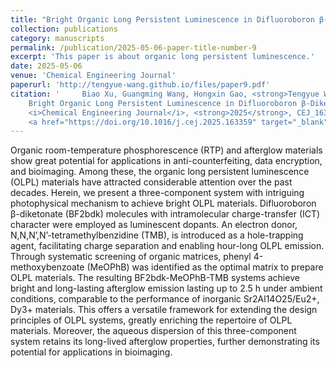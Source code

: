 ```yaml
---
title: "Bright Organic Long Persistent Luminescence in Difluoroboron β-Diketonate Systems"
collection: publications
category: manuscripts
permalink: /publication/2025-05-06-paper-title-number-9
excerpt: 'This paper is about organic long persistent luminescence.'
date: 2025-05-06
venue: 'Chemical Engineering Journal'
paperurl: 'http://tengyue-wang.github.io/files/paper9.pdf'
citation: '     Biao Xu, Guangming Wang, Hongxin Gao, <strong>Tengyue Wang</strong>, Zi Ye, Wen Xia, Qianhui Chong, Qianqian Yan*, and Kaka Zhang*, 
    Bright Organic Long Persistent Luminescence in Difluoroboron β-Diketonate Systems. 
    <i>Chemical Engineering Journal</i>, <strong>2025</strong>, CEJ_163359. 
    <a href="https://doi.org/10.1016/j.cej.2025.163359" target="_blank">DOI: 10.1016/j.cej.2025.163359</a>'
---
```

Organic room-temperature phosphorescence (RTP) and afterglow materials show great potential for applications in anti-counterfeiting, data encryption, and bioimaging. Among these, the organic long persistent luminescence (OLPL) materials have attracted considerable attention over the past decades. Herein, we present a three-component system with intriguing photophysical mechanism to achieve bright OLPL materials. Difluoroboron β-diketonate (BF2bdk) molecules with intramolecular charge-transfer (ICT) character were employed as luminescent dopants. An electron donor, N,N,N’,N’-tetramethylbenzidine (TMB), is introduced as a hole-trapping agent, facilitating charge separation and enabling hour-long OLPL emission. Through systematic screening of organic matrices, phenyl 4-methoxybenzoate (MeOPhB) was identified as the optimal matrix to prepare OLPL materials. The resulting BF2bdk-MeOPhB-TMB systems achieve bright and long-lasting afterglow emission lasting up to 2.5 h under ambient conditions, comparable to the performance of inorganic Sr2Al14O25/Eu2+, Dy3+ materials. This offers a versatile framework for extending the design principles of OLPL systems, greatly enriching the repertoire of OLPL materials. Moreover, the aqueous dispersion of this three-component system retains its long-lived afterglow properties, further demonstrating its potential for applications in bioimaging.
